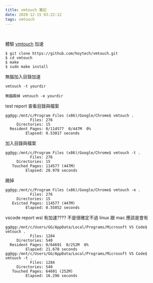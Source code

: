 ```yaml
---
title: vmtouch 筆記
date: 2020-12-15 03:22:12
tags: vmtouch
---
```

&nbsp;
<!-- more -->

體驗 [vmtouch](https://github.com/hoytech/vmtouch) 加速
```
$ git clone https://github.com/hoytech/vmtouch.git
$ cd vmtouch
$ make
$ sudo make install
```
無腦加入目錄加速
```
vmtouch -t yourdir
```
```
無腦踢掉 vmtouch -e yourdir
```

test report
查看目錄與檔案
```
gg@gg:/mnt/c/Program Files (x86)/Google/Chrome$ vmtouch .
           Files: 276
     Directories: 15
  Resident Pages: 0/114577  0/447M  0%
         Elapsed: 0.53017 seconds
```

加入目錄與檔案
```
gg@gg:/mnt/c/Program Files (x86)/Google/Chrome$ vmtouch -t .
           Files: 276
     Directories: 15
   Touched Pages: 114577 (447M)
         Elapsed: 28.978 seconds
```

踢掉
```
gg@gg:/mnt/c/Program Files (x86)/Google/Chrome$ vmtouch -e .
           Files: 276
     Directories: 15
   Evicted Pages: 114577 (447M)
         Elapsed: 0.55052 seconds

```

vscode report wsl 有加速???? 不是很確定不過 linux 跟 mac 應該是會有
```
gg@gg:/mnt/c/Users/GG/AppData/Local/Programs/Microsoft VS Code$ vmtouch .
           Files: 1284
     Directories: 540
  Resident Pages: 0/64691  0/252M  0%
         Elapsed: 21.678 seconds
gg@gg:/mnt/c/Users/GG/AppData/Local/Programs/Microsoft VS Code$ vmtouch -t .
           Files: 1284
     Directories: 540
   Touched Pages: 64691 (252M)
         Elapsed: 16.296 seconds
```

